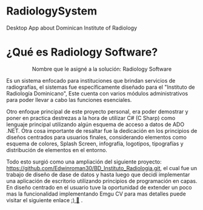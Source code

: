 # RadiologySystem
Desktop App about Dominican Institute of Radiology

# ¿Qué es Radiology Software?
 
<center>Nombre que le asigné a la solución: Radiology Software</center>

Es un sistema enfocado para instituciones que brindan servicios de radiografías, el sistemas fue específicamente diseñado para el "Instituto de Radiología Dominicano", Este cuenta con varios módulos administrativos para poder llevar a cabo las funciones esenciales.

Otro enfoque principal de este proyecto personal, era poder demostrar y poner en practica destrezas a la hora de utilizar C# (C Sharp) como lenguaje principal utilizando algún esquema de acceso a datos de ADO .NET. Otra cosa importante de resaltar fue la dedicación en los principios de diseños centrados para usuarios finales, considerando elementos como esquema de colores, Splash Screen, infografía, logotipos, tipografías y distribución de elementos en el entorno.

Todo esto surgió como una ampliación del siguiente proyecto: https://github.com/Edwinroman30/BD_Instituto_Radiologia.git, el cual fue un trabajo de diseño de dase de datos y hasta luego que decidí implementar una aplicación de escritorio utilizando principios de programación en capas. En diseño centrado en el usuario tuve la oportunidad de extender un poco mas la funcionalidad implementando Emgu CV para mas detalles puede visitar el siguiente enlace [:) 👀](https://docs.google.com/document/d/1t8aH15CIYz9mOFZdOKUYfvuMiEpGzRlOMniH9v10-F0/edit) .
